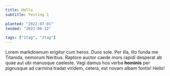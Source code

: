 ```yaml
---
title: Hello
subtitle: Testing 1

planted: "2022-07-01"
tended: "2022-08-12"

tags: ["1tag", "2tag"]
---
```


Lorem markdownum erigitur cum heros. Duos sole. Per illa, illo funda me
Titanida, nemorum Neritius. Raptore auctor caede mors rapidi desperat ab quae
aut ubi manusque caeleste. Vagi damus hos verba **hominis** per pignusque ad
carmina tradat viridem, cetera, est novam albam fontis! Hello!
